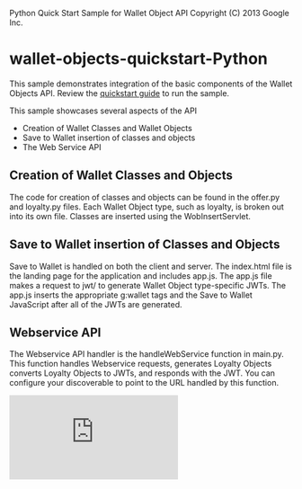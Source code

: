 Python Quick Start Sample for Wallet Object API Copyright (C) 2013 Google Inc.

wallet-objects-quickstart-Python
==============================

This sample demonstrates integration of the basic components of the Wallet Objects API.  Review the [quickstart guide](https://developers.google.com/commerce/wallet/objects/quickstart-python) to run the sample.

This sample showcases several aspects of the API
* Creation of Wallet Classes and Wallet Objects
* Save to Wallet insertion of classes and objects
* The Web Service API

## Creation of Wallet Classes and Objects
The code for creation of classes and objects can be found in the offer.py and loyalty.py files.  Each Wallet Object type, such as loyalty, is broken out into its own file.  Classes are inserted using the WobInsertServlet.

## Save to Wallet insertion of Classes and Objects
Save to Wallet is handled on both the client and server. The index.html file is the landing page for the application and includes app.js. The app.js file makes a request to jwt/ to generate Wallet Object type-specific JWTs. The app.js inserts the appropriate g:wallet tags and the Save to Wallet JavaScript after all of the JWTs are generated. 

## Webservice API
The Webservice API handler is the handleWebService function in main.py. This function handles Webservice requests, generates Loyalty Objects converts Loyalty Objects to JWTs, and responds with the JWT. You can configure your discoverable to point to the URL handled by this function.

[![Analytics](https://ga-beacon.appspot.com/UA-46956809-1/walletobjects-quickstart-python/README.md)](https://github.com/igrigorik/ga-beacon)
